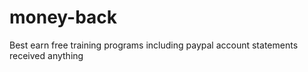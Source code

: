 # money-back
Best earn free training programs including paypal account statements received anything 
